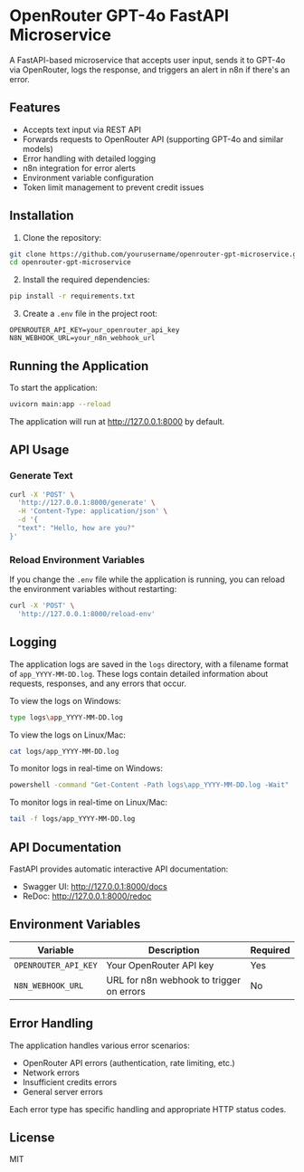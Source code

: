 # OpenRouter GPT-4o FastAPI Microservice

A FastAPI-based microservice that accepts user input, sends it to GPT-4o via OpenRouter, logs the response, and triggers an alert in n8n if there's an error.

## Features

- Accepts text input via REST API
- Forwards requests to OpenRouter API (supporting GPT-4o and similar models)
- Error handling with detailed logging
- n8n integration for error alerts
- Environment variable configuration
- Token limit management to prevent credit issues

## Installation

1. Clone the repository:
```bash
git clone https://github.com/yourusername/openrouter-gpt-microservice.git
cd openrouter-gpt-microservice
```

2. Install the required dependencies:
```bash
pip install -r requirements.txt
```

3. Create a `.env` file in the project root:
```
OPENROUTER_API_KEY=your_openrouter_api_key
N8N_WEBHOOK_URL=your_n8n_webhook_url
```

## Running the Application

To start the application:

```bash
uvicorn main:app --reload
```

The application will run at http://127.0.0.1:8000 by default.

## API Usage

### Generate Text

```bash
curl -X 'POST' \
  'http://127.0.0.1:8000/generate' \
  -H 'Content-Type: application/json' \
  -d '{
  "text": "Hello, how are you?"
}'
```

### Reload Environment Variables

If you change the `.env` file while the application is running, you can reload the environment variables without restarting:

```bash
curl -X 'POST' \
  'http://127.0.0.1:8000/reload-env'
```

## Logging

The application logs are saved in the `logs` directory, with a filename format of `app_YYYY-MM-DD.log`. These logs contain detailed information about requests, responses, and any errors that occur.

To view the logs on Windows:
```bash
type logs\app_YYYY-MM-DD.log
```

To view the logs on Linux/Mac:
```bash
cat logs/app_YYYY-MM-DD.log
```

To monitor logs in real-time on Windows:
```bash
powershell -command "Get-Content -Path logs\app_YYYY-MM-DD.log -Wait"
```

To monitor logs in real-time on Linux/Mac:
```bash
tail -f logs/app_YYYY-MM-DD.log
```

## API Documentation

FastAPI provides automatic interactive API documentation:
- Swagger UI: http://127.0.0.1:8000/docs
- ReDoc: http://127.0.0.1:8000/redoc

## Environment Variables

| Variable | Description | Required |
|----------|-------------|----------|
| `OPENROUTER_API_KEY` | Your OpenRouter API key | Yes |
| `N8N_WEBHOOK_URL` | URL for n8n webhook to trigger on errors | No |

## Error Handling

The application handles various error scenarios:
- OpenRouter API errors (authentication, rate limiting, etc.)
- Network errors
- Insufficient credits errors
- General server errors

Each error type has specific handling and appropriate HTTP status codes.

## License

MIT 